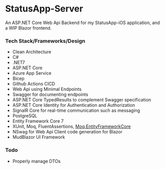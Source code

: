 # StatusApp-Server
An ASP.NET Core Web Api Backend for my StatusApp-iOS application, and a WIP Blazor frontend.

### Tech Stack/Frameworks/Design
- Clean Architecture
- C#
- .NET7
- ASP.NET Core
- Azure App Service
- Bicep
- Github Actions CICD
- Web Api using Minimal Endpoints
- Swagger for documenting endpoints
- ASP.NET Core TypedResults to complement Swagger specification
- ASP.NET Core Identity for Authentication and Authorization
- SignalR Core for real-time communication such as messaging
- PostgreSQL
- Entity Framework Core 7
- XUnit, Moq, FluentAssertions, [Moq.EntityFrameworkCore](https://github.com/MichalJankowskii/Moq.EntityFrameworkCore)
- NSwag for Web Api Client code generation for Blazor
- MudBlazor UI Framework

### Todo
- Properly manage DTOs